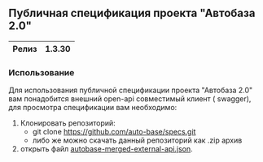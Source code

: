 ## Публичная спецификация проекта "Автобаза 2.0"

| Релиз | 1.3.30 |
|-------|--------|

### Использование

Для использования публичной спецификации проекта "Автобаза 2.0" вам понадобится внешний open-api совместимый клиент (
swagger), для просмотра спецификации вам необходимо:

1. Клонировать репозиторий:
    - git clone https://github.com/auto-base/specs.git
    - либо же можно скачать данный репозиторий как .zip архив
2. открыть файл [autobase-merged-external-api.json](autobase-merged-external-api.json).
